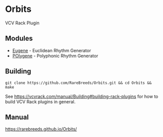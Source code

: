 # Orbits
VCV Rack Plugin

## Modules
  * [Eugene](https://rarebreeds.github.io/Orbits/#eugene) - Euclidean Rhythm Generator
  * [POlygene](https://rarebreeds.github.io/Orbits/#polygene) - Polyphonic Rhythm Generator

## Building

    git clone https://github.com/RareBreeds/Orbits.git && cd Orbits && make

See https://vcvrack.com/manual/Building#building-rack-plugins for how to build VCV Rack plugins in general.

## Manual
https://rarebreeds.github.io/Orbits/

